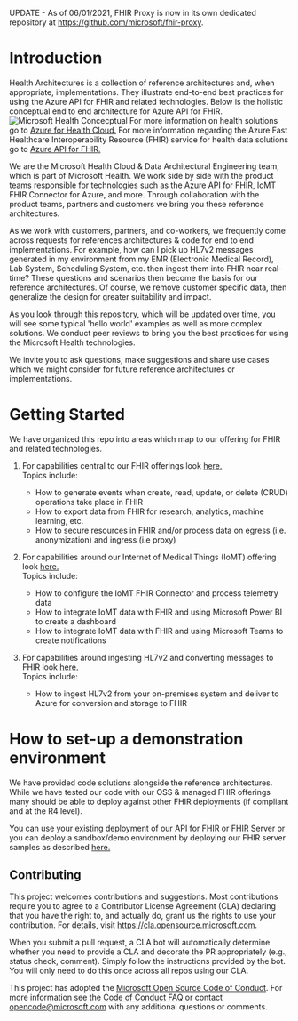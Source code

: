 UPDATE - As of 06/01/2021, FHIR Proxy is now in its own dedicated repository at <https://github.com/microsoft/fhir-proxy>.  

# Introduction

Health Architectures is a collection of reference architectures and, when appropriate, implementations. They illustrate end-to-end best practices for using the Azure API for FHIR and related technologies. Below is the holistic conceptual end to end architecture for Azure API for FHIR.
![Microsoft Health Concecptual](./ConceptualArchitectureCore.png)
For more information on health solutions go to [Azure for Health Cloud.](https://azure.microsoft.com/en-us/industries/healthcare/) For more information regarding the Azure Fast Healthcare Interoperability Resource (FHIR) service for health data solutions go to [Azure API for FHIR.](https://azure.microsoft.com/en-us/services/azure-api-for-fhir/)

We are the Microsoft Health Cloud & Data Architectural Engineering team, which is part of Microsoft Health. We work side by side with the product teams responsible for technologies such as the Azure API for FHIR, IoMT FHIR Connector for Azure, and more. Through collaboration with the product teams, partners and customers we bring you these reference architectures.

As we work with customers, partners, and co-workers, we frequently come across requests for references architectures & code for end to end implementations. For example, how can I pick up HL7v2 messages generated in my environment from my EMR (Electronic Medical Record), Lab System, Scheduling System, etc. then ingest them into FHIR near real-time? These questions and scenarios then become the basis for our reference architectures. Of course, we remove customer specific data, then generalize the design for greater suitability and impact.

As you look through this repository, which will be updated over time, you will see some typical 'hello world' examples as well as more complex solutions. We conduct peer reviews to bring you the best practices for using the Microsoft Health technologies.

We invite you to ask questions, make suggestions and share use cases which we might consider for future reference architectures or implementations.

# Getting Started

We have organized this repo into areas which map to our offering for FHIR and related technologies.

1. For capabilities central to our FHIR offerings look [here.](http://github.com/microsoft/health-architectures/tree/master/FHIR)  
Topics include:  
    * How to generate events when create, read, update, or delete (CRUD) operations take place in FHIR
    * How to export data from FHIR for research, analytics, machine learning, etc.  
    * How to secure resources in FHIR and/or process data on egress (i.e. anonymization) and ingress (i.e proxy)
  
2. For capabilities around our Internet of Medical Things (IoMT) offering look [here.](https://github.com/Microsoft/iomt-fhir)  
Topics include:  
    * How to configure the IoMT FHIR Connector and process telemetry data  
    * How to integrate IoMT data with FHIR and using Microsoft Power BI to create a dashboard  
    * How to integrate IoMT data with FHIR and using Microsoft Teams to create notifications
3. For capabilities around ingesting HL7v2 and converting messages to FHIR look [here.](http://github.com/microsoft/health-architectures/tree/master/HL7Conversion)  
Topics include:  
    * How to ingest HL7v2 from your on-premises system and deliver to Azure for conversion and storage to FHIR

# How to set-up a demonstration environment

We have provided code solutions alongside the reference architectures. While we have tested our code with our OSS & managed FHIR offerings many should be able to deploy against other FHIR deployments (if compliant and at the R4 level).

You can use your existing deployment of our API for FHIR or FHIR Server or you can deploy a sandbox/demo environment by deploying our FHIR server samples as described [here.](http://aka.ms/fhircore)

## Contributing

This project welcomes contributions and suggestions.  Most contributions require you to agree to a
Contributor License Agreement (CLA) declaring that you have the right to, and actually do, grant us
the rights to use your contribution. For details, visit https://cla.opensource.microsoft.com.

When you submit a pull request, a CLA bot will automatically determine whether you need to provide
a CLA and decorate the PR appropriately (e.g., status check, comment). Simply follow the instructions
provided by the bot. You will only need to do this once across all repos using our CLA.

This project has adopted the [Microsoft Open Source Code of Conduct](https://opensource.microsoft.com/codeofconduct/).
For more information see the [Code of Conduct FAQ](https://opensource.microsoft.com/codeofconduct/faq/) or
contact [opencode@microsoft.com](mailto:opencode@microsoft.com) with any additional questions or comments.

